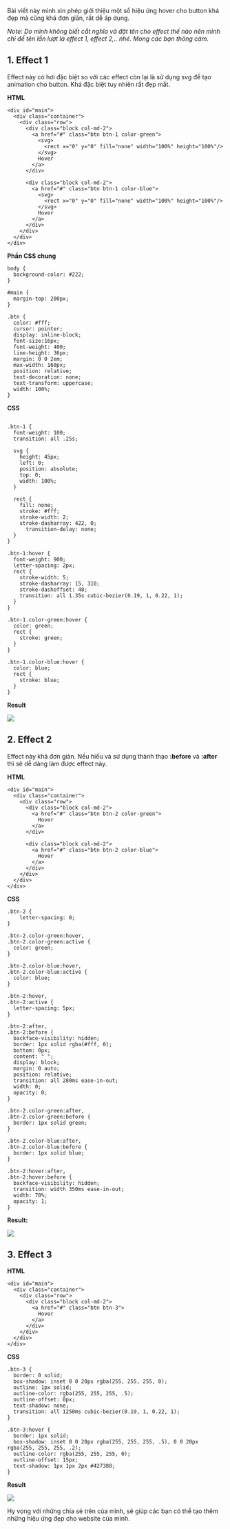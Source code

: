 Bài viết này mình xin phép giới thiệu một số hiệu ứng hover cho button khá đẹp mà cũng khá đơn giản, rất dễ áp dụng. 

*Note: Do mình không biết cắt nghĩa và đặt tên cho effect thế nào nên mình chỉ để tên lần lượt là effect 1, effect 2,.. nhé. Mong các bạn thông cảm.*

## 1. Effect 1

Effect này có hơi đặc biệt so với các effect còn lại là sử dụng svg để tạo animation cho button. Khá đặc biệt tuy nhiên rất đẹp mắt.

**HTML**

```
<div id="main">
  <div class="container">
    <div class="row">
      <div class="block col-md-2">
        <a href="#" class="btn btn-1 color-green">
          <svg>
            <rect x="0" y="0" fill="none" width="100%" height="100%"/>
          </svg>
          Hover
        </a>
      </div>

      <div class="block col-md-2">
        <a href="#" class="btn btn-1 color-blue">
          <svg>
            <rect x="0" y="0" fill="none" width="100%" height="100%"/>
          </svg>
          Hover
        </a>
      </div>
    </div>
  </div>
</div>
```

**Phần CSS chung**

```
body {
  background-color: #222;
}

#main {
  margin-top: 200px;
}

.btn {
  color: #fff;
  cursor: pointer;
  display: inline-block;
  font-size:16px;
  font-weight: 400;
  line-height: 36px;
  margin: 0 0 2em;
  max-width: 160px; 
  position: relative;
  text-decoration: none;
  text-transform: uppercase;
  width: 100%; 
}
```

**CSS**

```

.btn-1 {
  font-weight: 100;
  transition: all .25s;

  svg {
    height: 45px;
    left: 0;
    position: absolute;
    top: 0; 
    width: 100%; 
  }
  
  rect {
    fill: none;
    stroke: #fff;
    stroke-width: 2;
    stroke-dasharray: 422, 0;
      transition-delay: none;
  }
}

.btn-1:hover {
  font-weight: 900;
  letter-spacing: 2px;
  rect {
    stroke-width: 5;
    stroke-dasharray: 15, 310;
    stroke-dashoffset: 48;
    transition: all 1.35s cubic-bezier(0.19, 1, 0.22, 1);
  }
}

.btn-1.color-green:hover {
  color: green;
  rect {
    stroke: green;
  }
}

.btn-1.color-blue:hover {
  color: blue;
  rect {
    stroke: blue;
  }
}
```

**Result**

![](https://images.viblo.asia/9c5477a0-0114-406e-a4dc-904e4ceface7.gif)

## 2. Effect 2

Effect này khá đơn giản. Nếu hiểu và sử dụng thành thạo **:before** và **:after** thì sẽ dễ dàng làm được effect này.

**HTML**

```
<div id="main">
  <div class="container">
    <div class="row">
      <div class="block col-md-2">
        <a href="#" class="btn btn-2 color-green">
          Hover
        </a>
      </div>

      <div class="block col-md-2">
        <a href="#" class="btn btn-2 color-blue">
          Hover
        </a>
      </div>
    </div>
  </div>
</div>
```

**CSS**

```
.btn-2 {
    letter-spacing: 0;
}

.btn-2.color-green:hover,
.btn-2.color-green:active {
  color: green;
}

.btn-2.color-blue:hover,
.btn-2.color-blue:active {
  color: blue;
}

.btn-2:hover,
.btn-2:active {
  letter-spacing: 5px;
}

.btn-2:after,
.btn-2:before {
  backface-visibility: hidden;
  border: 1px solid rgba(#fff, 0);
  bottom: 0px;
  content: " ";
  display: block;
  margin: 0 auto;
  position: relative;
  transition: all 280ms ease-in-out;
  width: 0;
  opacity: 0;
}

.btn-2.color-green:after,
.btn-2.color-green:before {
  border: 1px solid green;
}

.btn-2.color-blue:after,
.btn-2.color-blue:before {
  border: 1px solid blue;
}

.btn-2:hover:after,
.btn-2:hover:before {
  backface-visibility: hidden;
  transition: width 350ms ease-in-out;
  width: 70%;
  opacity: 1;
}
```

**Result:**

![](https://images.viblo.asia/fbf1b267-3665-4d75-8ffc-053f59452582.gif)


## 3. Effect 3

**HTML**

```
<div id="main">
  <div class="container">
    <div class="row">
      <div class="block col-md-2">
        <a href="#" class="btn btn-3">
          Hover
        </a>
      </div>
    </div>
  </div>
</div>
```

**CSS**

```
.btn-3 {
  border: 0 solid;
  box-shadow: inset 0 0 20px rgba(255, 255, 255, 0);
  outline: 1px solid;
  outline-color: rgba(255, 255, 255, .5);
  outline-offset: 0px;
  text-shadow: none;
  transition: all 1250ms cubic-bezier(0.19, 1, 0.22, 1);
} 

.btn-3:hover {
  border: 1px solid;
  box-shadow: inset 0 0 20px rgba(255, 255, 255, .5), 0 0 20px rgba(255, 255, 255, .2);
  outline-color: rgba(255, 255, 255, 0);
  outline-offset: 15px;
  text-shadow: 1px 1px 2px #427388; 
}
```

**Result**

![](https://images.viblo.asia/43075570-92f8-499a-8d3a-132b271b7a6e.gif)

Hy vọng với những chia sẻ trên của mình, sẽ giúp các bạn có thể tạo thêm những hiệu ứng đẹp cho website của mình.